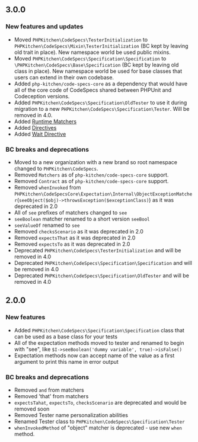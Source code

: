 ## 3.0.0

### New features and updates
* Moved `PHPKitchen\CodeSpecs\TesterInitialization` to `PHPKitchen\CodeSpecs\Mixin\TesterInitialization` (BC kept by leaving old trait in place). New namespace world be used public mixins.
* Moved `PHPKitchen\CodeSpecs\Specification\Specification` to `\PHPKitchen\CodeSpecs\Base\Specification` (BC kept by leaving old class in place). New namespace world be used for base classes that users can extend in their own codebase.
* Added `php-kitchen/code-specs-core` as a dependency that would have all of the core code of CodeSpecs shared between PHPUnit and Codeception versions.
* Added `PHPKitchen\CodeSpecs\Specification\OldTester` to use it during migration to a new `PHPKitchen\CodeSpecs\Specification\Tester`. Will be removed in 4.0.
* Added [Runtime Matchers](https://github.com/php-kitchen/code-specs/blob/master/docs/en/runtime-matchers.md)
* Added [Directives](https://github.com/php-kitchen/code-specs/blob/master/docs/en/directives.md)
* Added [Wait Directive](https://github.com/php-kitchen/code-specs/blob/master/docs/en/examples/directives/wait.md)

### BC breaks and deprecations
* Moved to a new organization with a new brand so root namespace changed to `PHPKitchen\CodeSpecs`.
* Removed `Matchers` as of `php-kitchen/code-specs-core` support.
* Removed `Contract` as of `php-kitchen/code-specs-core` support.
* Removed `whenInvoked` from `PHPKitchen\CodeSpecsCore\Expectation\Internal\ObjectExceptionMatcher`(`seeObject($obj)->throwsException($exceptionClass)`) as it was deprecated in 2.0
* All of `see` prefixes of matchers changed to `see`
* `seeBoolean`  matcher renamed to a short version `seeBool`
* `seeValueOf` renamed to `see`
* Removed `checksScenario` as it was deprecated in 2.0
* Removed `expectsThat` as it was deprecated in 2.0
* Removed `expectsTo` as it was deprecated in 2.0
* Deprecated `PHPKitchen\CodeSpecs\TesterInitialization` and will be removed in 4.0
* Deprecated `PHPKitchen\CodeSpecs\Specification\Specification` and will be removed in 4.0
* Deprecated `PHPKitchen\CodeSpecs\Specification\OldTester` and will be removed in 4.0

## 2.0.0

### New features
* Added `PHPKitchen\CodeSpecs\Specification\Specification` class that can be used as a base class for your tests
* All of the expectation methods moved to tester and renamed to begin with "see", like `$I->seeBoolean('dummy variable', true)->isFalse()` 
* Expectation methods now can accept name of the value as a first argument to print this name in error output

### BC breaks and deprecations
* Removed `and` from matchers
* Removed 'that' from matchers
* `expectsTahat`, `expectsTo`, `checksScenario` are deprecated and would be removed soon
* Removed Tester name personalization abilities
* Renamed Tester class to `PHPKitchen\CodeSpecs\Specification\Tester`
* `whenInvokedMethod` of "object" matcher is deprecated - use new `when` method.